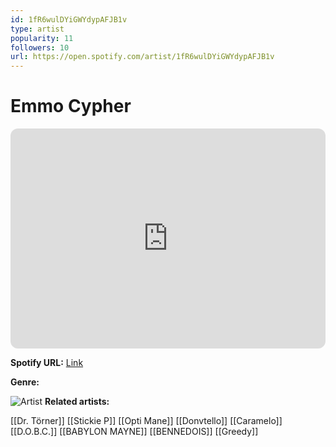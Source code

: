```yaml
---
id: 1fR6wulDYiGWYdypAFJB1v
type: artist
popularity: 11
followers: 10
url: https://open.spotify.com/artist/1fR6wulDYiGWYdypAFJB1v
---
```

# Emmo Cypher

<iframe style="border-radius:12px" src="https://open.spotify.com/embed/artist/1fR6wulDYiGWYdypAFJB1v" width="100%" height="352" frameBorder="0" allowfullscreen="" allow="autoplay; clipboard-write; encrypted-media; fullscreen; picture-in-picture" loading="lazy"></iframe>

**Spotify URL:** [Link](https://open.spotify.com/artist/1fR6wulDYiGWYdypAFJB1v)

**Genre:** 

![Artist]()
**Related artists:**

[[Dr. Törner]]
[[Stickie P]]
[[Opti Mane]]
[[Donvtello]]
[[Caramelo]]
[[D.O.B.C.]]
[[BABYLON MAYNE]]
[[BENNEDOIS]]
[[Greedy]]
